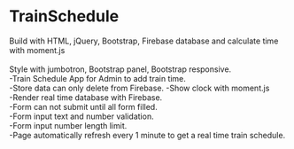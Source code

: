 # TrainSchedule
Build with HTML, jQuery, Bootstrap, Firebase database and calculate time with moment.js</br></br>
Style with jumbotron, Bootstrap panel, Bootstrap responsive. </br>
-Train Schedule App for Admin to add train time.</br>
-Store data can only delete from Firebase.
-Show clock with moment.js</br>
-Render real time database with Firebase.</br>
-Form can not submit until all form filled.</br>
-Form input text and number validation.</br>
-Form input number length limit.</br> 
-Page automatically refresh every 1 minute to get a real time train schedule.
